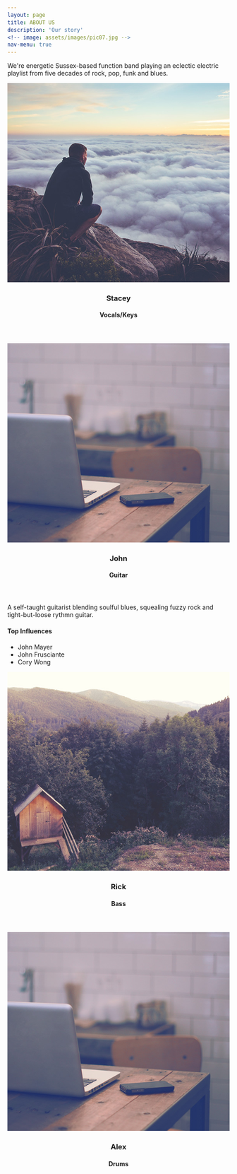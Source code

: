 ```yaml
---
layout: page
title: ABOUT US
description: 'Our story'
<!-- image: assets/images/pic07.jpg -->
nav-menu: true
---
```


<!-- Main -->
<div id="main" class="alt">

<!-- One -->
<section id="one" class="spotlights">
	<div class="inner">
		<p>We're energetic Sussex-based function band playing an eclectic electric playlist from five decades of rock, pop, funk and blues.</p>
	</div>
</section>

<!-- About -->	
<section id="two" class="spotlights">
	<section>
		<img src="assets/images/pic08.jpg" alt="" data-position="center center" />
		<div class="content">
			<div class="inner">
				<header class="major">
					<h3>Stacey</h3>
					<h4>Vocals/Keys</h4>
				</header>
				<!-- <p>Favourite bands and influences </p> -->
				<!-- <h4>Influences</h4> -->
				<!-- <ul class="alt">
					<li>John Mayer</li>
					<li>John Frusciante</li>
					<li>Eric Clapton</li>
					<li>Nile Rogers</li>
				</ul> -->
			</div>
		</div>
	</section>
	<section>
		<img src="assets/images/pic09.jpg" alt="" data-position="top center" />
		<div class="content">
			<div class="inner">
				<header class="major">
					<h3>John</h3>
					<h4>Guitar</h4>
				</header>
				<p>A self-taught guitarist blending soulful blues, squealing fuzzy rock and tight-but-loose rythmn guitar.</p>
				<h4>Top Influences</h4>
				<ul class="alt">
					<li>John Mayer</li>
					<li>John Frusciante</li>
					<li>Cory Wong</li>
				</ul>
			</div>
		</div>
	</section>
	<section>
		<img src="assets/images/pic10.jpg" alt="" data-position="25% 25%" />
		<div class="content">
			<div class="inner">
				<header class="major">
					<h3>Rick</h3>
					<h4>Bass</h4>
				</header>
				<!-- <p>A self-taught guitarist blending soulful blues, squealing fuzzy rock and tight-but-loose rythmn guitar.</p>
				<h4>Top Influences</h4>
				<ul class="alt">
					<li>John Mayer</li>
					<li>John Frusciante</li>
					<li>Cory Wong</li>
				</ul> -->
			</div>
		</div>
	</section>
	<section>
		<img src="assets/images/pic09.jpg" alt="" data-position="top center" />
		<div class="content">
			<div class="inner">
				<header class="major">
					<h3>Alex</h3>
					<h4>Drums</h4>
				</header>
				<!-- <p>A self-taught guitarist blending soulful blues, squealing fuzzy rock and tight-but-loose rythmn guitar.</p>
				<h4>Top Influences</h4>
				<ul class="alt">
					<li>John Mayer</li>
					<li>John Frusciante</li>
					<li>Cory Wong</li>
				</ul> -->
			</div>
		</div>
	</section>
</section>